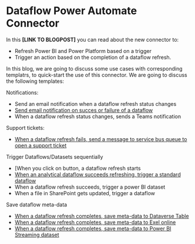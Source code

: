 # Dataflow Power Automate Connector 
In this **[LINK TO BLOGPOST]** you can read about the new connector to:
* Refresh Power BI and Power Platform based on a trigger
* Trigger an action based on the completion of a dataflow refresh.

In this blog, we are going to discuss some use cases with corresponding templatrs, to quick-start the use of this connector. We are going to discuss the following templates:

Notifications:
* Send an email notification when a dataflow refresh status changes
* [Send email notification on succes or failure of a dataflow](https://miquelladeboer.github.io/dataflowdiagnostics/all_dataflow_templates.html)
* When a dataflow refresh status changes, sends a Teams notification

Support tickets:
* [When a dataflow refresh fails, send a message to service bus queue to open a support ticket](https://miquelladeboer.github.io/dataflowdiagnostics/all_dataflow_templates.html)


Trigger Dataflows/Datasets sequentially
* [When you click on button, a dataflow refresh starts
* [When an analytical dataflow succeeds refreshing, trigger a standard dataflow](https://miquelladeboer.github.io/dataflowdiagnostics/all_dataflow_templates.html)
* When a dataflow refresh succeeds, trigger a power BI dataset
* When a file in SharePoint gets updated, trigger a dataflow

Save dataflow meta-data
* [When a dataflow refresh completes, save meta-data to Dataverse Table](https://miquelladeboer.github.io/dataflowdiagnostics/dataflow_monitoring_with_data_in_dataverse.html)
* [When a dataflow refresh completes, save meta-data to Exel online](https://miquelladeboer.github.io/dataflowdiagnostics/dataflow_monitoring_with_excel.html)
* [When a dataflow refresh completes, save meta-data to Power BI Streaming dataset](https://miquelladeboer.github.io/dataflowdiagnostics/dataflow_monitoring_with_powerbi_streaming_dataset.html)


